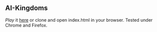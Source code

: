 AI-Kingdoms
-----------

*Play* it [here](http://api-beast.github.io/AI-Kingdoms/) or clone and open index.html in your browser. Tested under Chrome and Firefox.